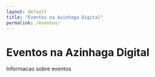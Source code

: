 ```yaml
---
layout: default
title: "Eventos na Azinhaga Digital"
permalink: /eventos/
---
```


# Eventos na Azinhaga Digital

Informacao sobre eventos


<!-- Display the countdown timer in an element -->
<p class="timer" id="TIMER" style="font-size: 30px"></p>


<script src="/pages/eventos/js/count-down-timer.js"></script>

